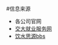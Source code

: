 #信息来源
* 各公司官网
* <a href="http://www.job.sjtu.edu.cn">交大就业服务网</a>
* <a href="http://bbs.sjtu.edu.cn">饮水思源bbs</a>